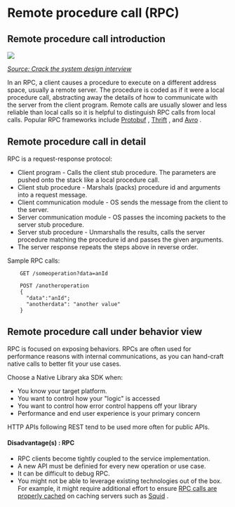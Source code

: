 # Remote procedure call (RPC) 

## Remote procedure call introduction

![](https://camo.githubusercontent.com/1a3d7771c0b0a7816d0533fffeb6eeeb442d9945/687474703a2f2f692e696d6775722e636f6d2f6946344d6b62352e706e67) 

_[Source: Crack the system design interview](http://www.puncsky.com/blog/2016/02/14/crack-the-system-design-interview/)_

In an RPC, a client causes a procedure to execute on a different address space, usually a remote server. The procedure is coded as if it were a local procedure call, abstracting away the details of how to communicate with the server from the client program. Remote calls are usually slower and less reliable than local calls so it is helpful to distinguish RPC calls from local calls. Popular RPC frameworks include [Protobuf](https://developers.google.com/protocol-buffers/) , [Thrift](https://thrift.apache.org/) , and [Avro](https://avro.apache.org/docs/current/) .

## Remote procedure call in detail 
RPC is a request-response protocol:

- Client program - Calls the client stub procedure. The parameters are pushed onto the stack like a local procedure call.
- Client stub procedure - Marshals (packs) procedure id and arguments into a request message.
- Client communication module - OS sends the message from the client to the server.
- Server communication module - OS passes the incoming packets to the server stub procedure.
- Server stub procedure - Unmarshalls the results, calls the server procedure matching the procedure id and passes the given arguments.
- The server response repeats the steps above in reverse order.

Sample RPC calls:
```
    GET /someoperation?data=anId
    
    POST /anotheroperation
    {
      "data":"anId";
      "anotherdata": "another value"
    }
```

## Remote procedure call under behavior view 

RPC is focused on exposing behaviors. RPCs are often used for performance reasons with internal communications, as you can hand-craft native calls to better fit your use cases.

Choose a Native Library aka SDK when:

- You know your target platform.
- You want to control how your "logic" is accessed
- You want to control how error control happens off your library
- Performance and end user experience is your primary concern

HTTP APIs following REST tend to be used more often for public APIs.

#### Disadvantage(s) : RPC

- RPC clients become tightly coupled to the service implementation.
- A new API must be definied for every new operation or use case.
- It can be difficult to debug RPC.
- You might not be able to leverage existing technologies out of the box. For example, it might require additional effort to ensure [RPC calls are properly cached](http://etherealbits.com/2012/12/debunking-the-myths-of-rpc-rest/)  on caching servers such as [Squid](http://www.squid-cache.org/) .